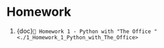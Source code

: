 # Homework
1. {doc}`🧠 Homework 1 - Python with "The Office " <./1_Homework_1_Python_with_The_Office>`